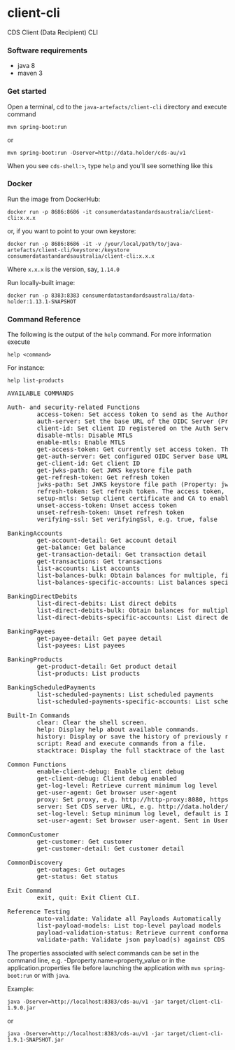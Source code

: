 # client-cli

CDS Client (Data Recipient) CLI

### Software requirements

* java 8
* maven 3

### Get started

Open a terminal, cd to the `java-artefacts/client-cli` directory and execute command

    mvn spring-boot:run

or

    mvn spring-boot:run -Dserver=http://data.holder/cds-au/v1

When you see `cds-shell:>`, type `help` and you'll see something like this 

### Docker

Run the image from DockerHub:

    docker run -p 8686:8686 -it consumerdatastandardsaustralia/client-cli:x.x.x

or, if you want to point to your own keystore:

    docker run -p 8686:8686 -it -v /your/local/path/to/java-artefacts/client-cli/keystore:/keystore consumerdatastandardsaustralia/client-cli:x.x.x
    
Where `x.x.x` is the version, say, `1.14.0`

Run locally-built image:

    docker run -p 8383:8383 consumerdatastandardsaustralia/data-holder:1.13.1-SNAPSHOT

### Command Reference

The following is the output of the `help` command.
For more information execute

    help <command>
    
For instance:

    help list-products

<pre>
AVAILABLE COMMANDS

Auth- and security-related Functions
        access-token: Set access token to send as the Authorization: Bearer header (Property: access.token)
        auth-server: Set the base URL of the OIDC Server (Property: auth.server)
        client-id: Set client ID registered on the Auth Server (Property: client.id)
        disable-mtls: Disable MTLS
        enable-mtls: Enable MTLS
        get-access-token: Get currently set access token. The refresh token flow can update access token.
        get-auth-server: Get configured OIDC Server base URL
        get-client-id: Get client ID
        get-jwks-path: Get JWKS keystore file path
        get-refresh-token: Get refresh token
        jwks-path: Set JWKS keystore file path (Property: jwks.path)
        refresh-token: Set refresh token. The access token, if set and valid, takes precedence. (Property: refresh.token)
        setup-mtls: Setup client certificate and CA to enable MTLS connection to the server
        unset-access-token: Unset access token
        unset-refresh-token: Unset refresh token
        verifying-ssl: Set verifyingSsl, e.g. true, false

BankingAccounts
        get-account-detail: Get account detail
        get-balance: Get balance
        get-transaction-detail: Get transaction detail
        get-transactions: Get transactions
        list-accounts: List accounts
        list-balances-bulk: Obtain balances for multiple, filtered accounts
        list-balances-specific-accounts: List balances specific accounts

BankingDirectDebits
        list-direct-debits: List direct debits
        list-direct-debits-bulk: Obtain balances for multiple, filtered accounts
        list-direct-debits-specific-accounts: List direct debits specific accounts

BankingPayees
        get-payee-detail: Get payee detail
        list-payees: List payees

BankingProducts
        get-product-detail: Get product detail
        list-products: List products

BankingScheduledPayments
        list-scheduled-payments: List scheduled payments
        list-scheduled-payments-specific-accounts: List scheduled payments specific accounts

Built-In Commands
        clear: Clear the shell screen.
        help: Display help about available commands.
        history: Display or save the history of previously run commands
        script: Read and execute commands from a file.
        stacktrace: Display the full stacktrace of the last error.

Common Functions
        enable-client-debug: Enable client debug
        get-client-debug: Client debug enabled
        get-log-level: Retrieve current minimum log level
        get-user-agent: Get browser user-agent
        proxy: Set proxy, e.g. http://http-proxy:8080, https://https-proxy:8443, socks://socks-proxy:5050, none (Property: proxy)
        server: Set CDS server URL, e.g. http://data.holder/cds-au/v1 (Property: server)
        set-log-level: Setup minimum log level, default is INFO
        set-user-agent: Set browser user-agent. Sent in User-Agent and x-cds-client-headers HTTP headers. Default is Client CLI (Property: user.agent)

CommonCustomer
        get-customer: Get customer
        get-customer-detail: Get customer detail

CommonDiscovery
        get-outages: Get outages
        get-status: Get status

Exit Command
        exit, quit: Exit Client CLI.

Reference Testing
        auto-validate: Validate all Payloads Automatically
        list-payload-models: List top-level payload models
        payload-validation-status: Retrieve current conformance check status
        validate-path: Validate json payload(s) against CDS
</pre>

The properties associated with select commands can be set in the command line, e.g. -Dproperty.name=property_value
or in the application.properties file before launching the application with `mvn spring-boot:run` or with `java`.

Example:

    java -Dserver=http://localhost:8383/cds-au/v1 -jar target/client-cli-1.9.0.jar

or

    java -Dserver=http://localhost:8383/cds-au/v1 -jar target/client-cli-1.9.1-SNAPSHOT.jar